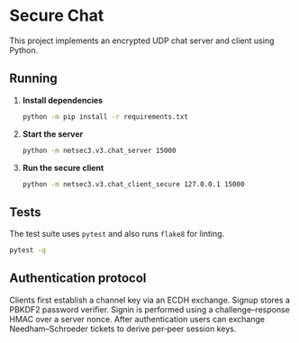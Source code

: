# Secure Chat

This project implements an encrypted UDP chat server and client using Python.

## Running

1. **Install dependencies**
   ```bash
   python -m pip install -r requirements.txt
   ```

2. **Start the server**
   ```bash
   python -m netsec3.v3.chat_server 15000
   ```

3. **Run the secure client**
   ```bash
   python -m netsec3.v3.chat_client_secure 127.0.0.1 15000
   ```

## Tests

The test suite uses `pytest` and also runs `flake8` for linting.

```bash
pytest -q
```

## Authentication protocol

Clients first establish a channel key via an ECDH exchange. Signup stores a PBKDF2 password verifier. Signin is performed using a challenge–response HMAC over a server nonce. After authentication users can exchange Needham–Schroeder tickets to derive per‑peer session keys.

